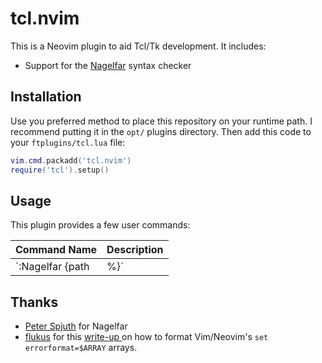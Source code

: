tcl.nvim
========

This is a Neovim plugin to aid Tcl/Tk development. It includes:

* Support for the [Nagelfar](https://nagelfar.sourceforge.net/) syntax checker

Installation
------------

Use you preferred method to place this repository on your runtime path.
I recommend putting it in the `opt/` plugins directory.
Then add this code to your `ftplugins/tcl.lua` file:

```lua
vim.cmd.packadd('tcl.nvim')
require('tcl').setup()
```

Usage
-----

This plugin provides a few user commands:

|      Command Name            |          Description                |
| ---------------------------- | ----------------------------------- |
| `:Nagelfar {path|%}`         | Run the syntax checker on some file |


Thanks
------

* [Peter Spjuth](https://wiki.tcl-lang.org/page/Peter+Spjuth) for Nagelfar
* [flukus](https://github.com/flukus) for this
[write-up ](https://flukus.github.io/vim-errorformat-demystified.html)
on how to format Vim/Neovim's `set errorformat=$ARRAY` arrays.
